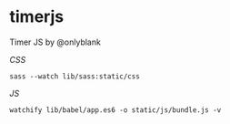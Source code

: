 # timerjs

Timer JS by @onlyblank

*CSS*

```
sass --watch lib/sass:static/css
```

*JS*

```
watchify lib/babel/app.es6 -o static/js/bundle.js -v
```

